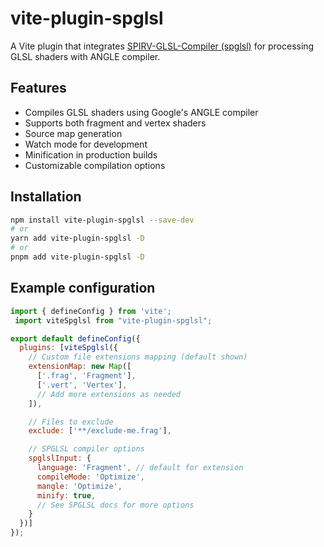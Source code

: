 # vite-plugin-spglsl

A Vite plugin that integrates [SPIRV-GLSL-Compiler (spglsl)](https://github.com/SalvatorePreviti/spglsl/) for processing GLSL shaders with ANGLE compiler.

## Features

- Compiles GLSL shaders using Google's ANGLE compiler
- Supports both fragment and vertex shaders
- Source map generation
- Watch mode for development
- Minification in production builds
- Customizable compilation options

## Installation

```bash
npm install vite-plugin-spglsl --save-dev
# or
yarn add vite-plugin-spglsl -D
# or
pnpm add vite-plugin-spglsl -D
```

## Example configuration

```js
import { defineConfig } from 'vite';
 import viteSpglsl from "vite-plugin-spglsl";

export default defineConfig({
  plugins: [viteSpglsl({
    // Custom file extensions mapping (default shown)
    extensionMap: new Map([
      ['.frag', 'Fragment'],
      ['.vert', 'Vertex'],
      // Add more extensions as needed
    ]),

    // Files to exclude
    exclude: ['**/exclude-me.frag'],

    // SPGLSL compiler options
    spglslInput: {
      language: 'Fragment', // default for extension
      compileMode: 'Optimize',
      mangle: 'Optimize',
      minify: true,
      // See SPGLSL docs for more options
    } 
  })]
});
```
